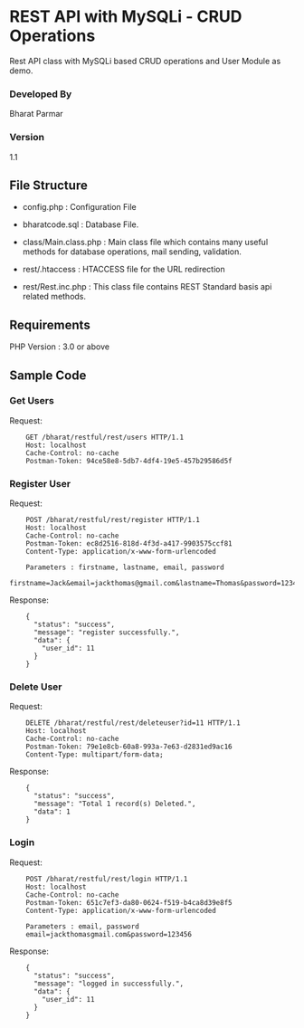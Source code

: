 # REST API with MySQLi - CRUD Operations
Rest API class with MySQLi based CRUD operations and User Module as demo.

### Developed By
Bharat Parmar

### Version
1.1

## File Structure
  * config.php  : Configuration File 

  * bharatcode.sql : Database File.

  * class/Main.class.php : Main class file which contains many useful methods for database operations, mail sending, validation.

  * rest/.htaccess : HTACCESS file for the URL redirection

  * rest/Rest.inc.php : This class file contains REST Standard basis api related methods.

## Requirements 
PHP Version : 3.0 or above

## Sample Code

### Get Users

  Request: 

        GET /bharat/restful/rest/users HTTP/1.1
        Host: localhost
        Cache-Control: no-cache
        Postman-Token: 94ce58e8-5db7-4df4-19e5-457b29586d5f

### Register User

  Request: 

        POST /bharat/restful/rest/register HTTP/1.1
        Host: localhost
        Cache-Control: no-cache
        Postman-Token: ec8d2516-818d-4f3d-a417-9903575ccf81
        Content-Type: application/x-www-form-urlencoded
        
        Parameters : firstname, lastname, email, password
        firstname=Jack&email=jackthomas@gmail.com&lastname=Thomas&password=123456

  Response: 

        {
          "status": "success",
          "message": "register successfully.",
          "data": {
            "user_id": 11
          }
        }

### Delete User

  Request: 

        DELETE /bharat/restful/rest/deleteuser?id=11 HTTP/1.1
        Host: localhost
        Cache-Control: no-cache
        Postman-Token: 79e1e8cb-60a8-993a-7e63-d2831ed9ac16
        Content-Type: multipart/form-data;

  Response: 

        {
          "status": "success",
          "message": "Total 1 record(s) Deleted.",
          "data": 1
        }

### Login

  Request: 

        POST /bharat/restful/rest/login HTTP/1.1
        Host: localhost
        Cache-Control: no-cache
        Postman-Token: 651c7ef3-da80-0624-f519-b4ca8d39e8f5
        Content-Type: application/x-www-form-urlencoded
        
        Parameters : email, password
        email=jackthomasgmail.com&password=123456

  Response:

        {
          "status": "success",
          "message": "logged in successfully.",
          "data": {
            "user_id": 11
          }
        }
